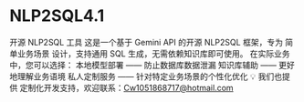 # NLP2SQL4.1
开源 NLP2SQL 工具 这是一个基于 Gemini API 的开源 NLP2SQL 框架，专为 简单业务场景 设计，支持通用 SQL 生成，无需依赖知识库即可使用。  在实际业务中，您可以选择：  本地模型部署 —— 防止数据库数据泄漏  知识库辅助 —— 更好地理解业务语境  私人定制服务 —— 针对特定业务场景的个性化优化  💡 我们也提供 定制化开发支持，欢迎联系：Cw1051868717@hotmail.com

